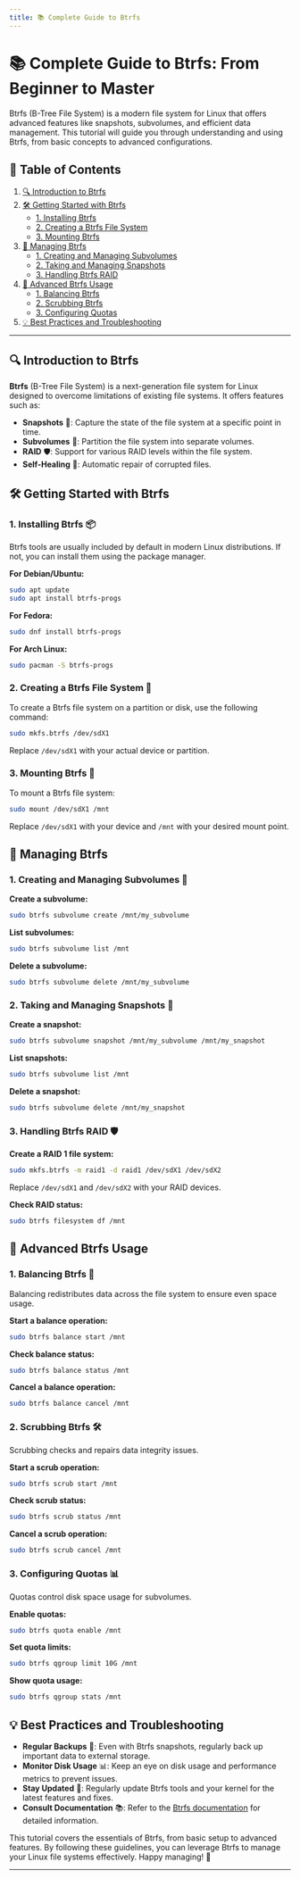 ```yaml
---
title: 📚 Complete Guide to Btrfs
---
```


# 📚 **Complete Guide to Btrfs: From Beginner to Master**

Btrfs (B-Tree File System) is a modern file system for Linux that offers advanced features like snapshots, subvolumes, and efficient data management. This tutorial will guide you through understanding and using Btrfs, from basic concepts to advanced configurations.

## 📑 **Table of Contents**

1. [🔍 Introduction to Btrfs](#-introduction-to-btrfs)
2. [🛠️ Getting Started with Btrfs](#-getting-started-with-btrfs)
   - [1. Installing Btrfs](#1-installing-btrfs)
   - [2. Creating a Btrfs File System](#2-creating-a-btrfs-file-system)
   - [3. Mounting Btrfs](#3-mounting-btrfs)
3. [📂 Managing Btrfs](#-managing-btrfs)
   - [1. Creating and Managing Subvolumes](#1-creating-and-managing-subvolumes)
   - [2. Taking and Managing Snapshots](#2-taking-and-managing-snapshots)
   - [3. Handling Btrfs RAID](#3-handling-btrfs-raid)
4. [🔧 Advanced Btrfs Usage](#-advanced-btrfs-usage)
   - [1. Balancing Btrfs](#1-balancing-btrfs)
   - [2. Scrubbing Btrfs](#2-scrubbing-btrfs)
   - [3. Configuring Quotas](#3-configuring-quotas)
5. [💡 Best Practices and Troubleshooting](#-best-practices-and-troubleshooting)

---

## 🔍 **Introduction to Btrfs**

**Btrfs** (B-Tree File System) is a next-generation file system for Linux designed to overcome limitations of existing file systems. It offers features such as:

- **Snapshots** 📸: Capture the state of the file system at a specific point in time.
- **Subvolumes** 📂: Partition the file system into separate volumes.
- **RAID** 🛡️: Support for various RAID levels within the file system.
- **Self-Healing** 🔄: Automatic repair of corrupted files.

## 🛠️ **Getting Started with Btrfs**

### 1. **Installing Btrfs** 📦

Btrfs tools are usually included by default in modern Linux distributions. If not, you can install them using the package manager.

**For Debian/Ubuntu:**

```bash
sudo apt update
sudo apt install btrfs-progs
```

**For Fedora:**

```bash
sudo dnf install btrfs-progs
```

**For Arch Linux:**

```bash
sudo pacman -S btrfs-progs
```

### 2. **Creating a Btrfs File System** 📂

To create a Btrfs file system on a partition or disk, use the following command:

```bash
sudo mkfs.btrfs /dev/sdX1
```

Replace `/dev/sdX1` with your actual device or partition.

### 3. **Mounting Btrfs** 🔧

To mount a Btrfs file system:

```bash
sudo mount /dev/sdX1 /mnt
```

Replace `/dev/sdX1` with your device and `/mnt` with your desired mount point.

## 📂 **Managing Btrfs**

### 1. **Creating and Managing Subvolumes** 📂

**Create a subvolume:**

```bash
sudo btrfs subvolume create /mnt/my_subvolume
```

**List subvolumes:**

```bash
sudo btrfs subvolume list /mnt
```

**Delete a subvolume:**

```bash
sudo btrfs subvolume delete /mnt/my_subvolume
```

### 2. **Taking and Managing Snapshots** 📸

**Create a snapshot:**

```bash
sudo btrfs subvolume snapshot /mnt/my_subvolume /mnt/my_snapshot
```

**List snapshots:**

```bash
sudo btrfs subvolume list /mnt
```

**Delete a snapshot:**

```bash
sudo btrfs subvolume delete /mnt/my_snapshot
```

### 3. **Handling Btrfs RAID** 🛡️

**Create a RAID 1 file system:**

```bash
sudo mkfs.btrfs -m raid1 -d raid1 /dev/sdX1 /dev/sdX2
```

Replace `/dev/sdX1` and `/dev/sdX2` with your RAID devices.

**Check RAID status:**

```bash
sudo btrfs filesystem df /mnt
```

## 🔧 **Advanced Btrfs Usage**

### 1. **Balancing Btrfs** 🔄

Balancing redistributes data across the file system to ensure even space usage.

**Start a balance operation:**

```bash
sudo btrfs balance start /mnt
```

**Check balance status:**

```bash
sudo btrfs balance status /mnt
```

**Cancel a balance operation:**

```bash
sudo btrfs balance cancel /mnt
```

### 2. **Scrubbing Btrfs** 🛠️

Scrubbing checks and repairs data integrity issues.

**Start a scrub operation:**

```bash
sudo btrfs scrub start /mnt
```

**Check scrub status:**

```bash
sudo btrfs scrub status /mnt
```

**Cancel a scrub operation:**

```bash
sudo btrfs scrub cancel /mnt
```

### 3. **Configuring Quotas** 📊

Quotas control disk space usage for subvolumes.

**Enable quotas:**

```bash
sudo btrfs quota enable /mnt
```

**Set quota limits:**

```bash
sudo btrfs qgroup limit 10G /mnt
```

**Show quota usage:**

```bash
sudo btrfs qgroup stats /mnt
```

## 💡 **Best Practices and Troubleshooting**

- **Regular Backups** 💾: Even with Btrfs snapshots, regularly back up important data to external storage.
- **Monitor Disk Usage** 📊: Keep an eye on disk usage and performance metrics to prevent issues.
- **Stay Updated** 🔄: Regularly update Btrfs tools and your kernel for the latest features and fixes.
- **Consult Documentation** 📚: Refer to the [Btrfs documentation](https://btrfs.wiki.kernel.org/index.php/Main_Page) for detailed information.

This tutorial covers the essentials of Btrfs, from basic setup to advanced features. By following these guidelines, you can leverage Btrfs to manage your Linux file systems effectively. Happy managing! 🚀

---
